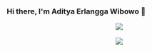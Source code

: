 ### Hi there, I'm Aditya Erlangga Wibowo 👋

<p align="center"><img src="https://www.codewars.com/users/adityaerlangga2003/badges/large"/><br /><br />
  <img src="https://github-readme-stats.vercel.app/api/top-langs/?username=adityaerlangga&layout=compact&theme=maroongold&langs_count=12"/><br />
</p>

<!--
**adityaerlangga/adityaerlangga** is a ✨ _special_ ✨ repository because its `README.md` (this file) appears on your GitHub profile.

Here are some ideas to get you started:

- 🔭 I’m currently working on Sekolah.mu
- 🌱 I’m currently learning Go
- 📫 How to reach me: (+62) 822 8073 1079 or www.adityaerlangga.id
- 😄 Pronouns: He/Him
- ⚡ Fun fact: I'm a Collegian
-->
